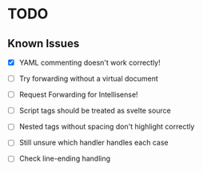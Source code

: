 # TODO

## Known Issues

- [x] YAML commenting doesn't work correctly!

- [ ] Try forwarding without a virtual document

- [ ] Request Forwarding for Intellisense!

- [ ] Script tags should be treated as svelte source

- [ ] Nested tags without spacing don't highlight correctly

- [ ] Still unsure which handler handles each case

- [ ] Check line-ending handling
